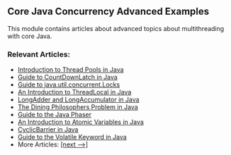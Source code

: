 ## Core Java Concurrency Advanced Examples

This module contains articles about advanced topics about multithreading with core Java.

### Relevant Articles: 
- [Introduction to Thread Pools in Java](https://www.baeldung.com/thread-pool-java-and-guava)
- [Guide to CountDownLatch in Java](https://www.baeldung.com/java-countdown-latch)
- [Guide to java.util.concurrent.Locks](https://www.baeldung.com/java-concurrent-locks)
- [An Introduction to ThreadLocal in Java](https://www.baeldung.com/java-threadlocal)
- [LongAdder and LongAccumulator in Java](https://www.baeldung.com/java-longadder-and-longaccumulator)
- [The Dining Philosophers Problem in Java](https://www.baeldung.com/java-dining-philoshophers)
- [Guide to the Java Phaser](https://www.baeldung.com/java-phaser)
- [An Introduction to Atomic Variables in Java](https://www.baeldung.com/java-atomic-variables)
- [CyclicBarrier in Java](https://www.baeldung.com/java-cyclic-barrier)
- [Guide to the Volatile Keyword in Java](https://www.baeldung.com/java-volatile)
- More Articles: [[next -->]](/core-java-modules/core-java-concurrency-advanced-2)
